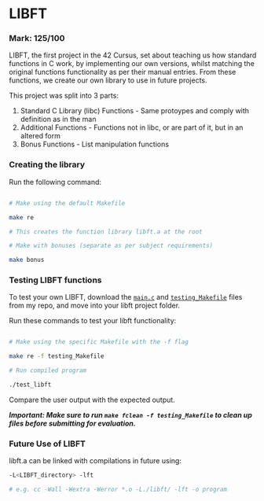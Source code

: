 <h1>LIBFT</h1>

<h3>Mark: 125/100</h3>

<p>LIBFT, the first project in the 42 Cursus, set about teaching us how standard functions in C work, by implementing our own versions, whilst matching the original functions functionality as per their manual entries. From these functions, we create our own library to use in future projects.</p>

<p>This project was split into 3 parts:</p>

<ol>
<li>Standard C Library (libc) Functions - Same protoypes and comply with definition as in the man</li>
<li>Additional Functions - Functions not in libc, or are part of it, but in an altered form</li>
<li>Bonus Functions - List manipulation functions</li>
</ol>

<h3>Creating the library</h3>

<p>Run the following command:</p>

```bash

# Make using the default Makefile

make re

# This creates the function library libft.a at the root

# Make with bonuses (separate as per subject requirements)

make bonus
```

<h3>Testing LIBFT functions</h3>

To test your own LIBFT, download the [`main.c`](./libft/main.c) and [`testing_Makefile`](./libft/testing_Makefile) files from my repo, and move into your libft project folder.

<p>Run these commands to test your libft functionality:</p>

```bash

# Make using the specific Makefile with the -f flag

make re -f testing_Makefile

# Run compiled program

./test_libft
```
<p>Compare the user output with the expected output.</p>

***Important: Make sure to run `make fclean -f testing_Makefile` to clean up files before submitting for evaluation.***

<h3>Future Use of LIBFT</h3>

<p>libft.a can be linked with compilations in future using:</p>

```bash
-L<LIBFT_directory> -lft

# e.g. cc -Wall -Wextra -Werror *.o -L./libft/ -lft -o program
```
